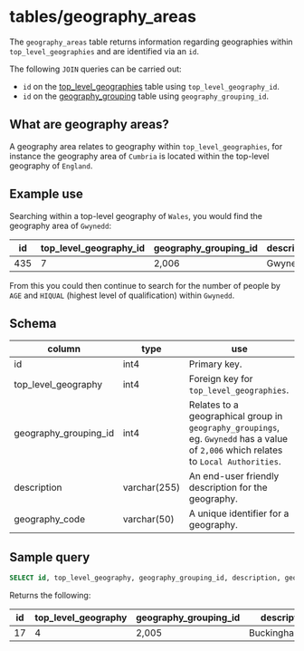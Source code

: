 # tables/geography_areas

The `geography_areas` table returns information regarding geographies within `top_level_geographies` and are identified via an `id`.

The following `JOIN` queries can be carried out:

- `id` on the [top_level_geographies](top_level_geographies.md) table using `top_level_geography_id`.
- `id` on the [geography_grouping](geography_grouping.md) table using `geography_grouping_id`.

## What are geography areas?

A geography area relates to geography within `top_level_geographies`, for instance the geography area of `Cumbria` is located within the top-level geography of `England`.

## Example use

Searching within a top-level geography of `Wales`, you would find the geography area of `Gwynedd`:

|id|top_level_geography_id|geography_grouping_id|description|geography_code|
|-|-|-|-|-|
|435|7|2,006|Gwynedd|W06000002|

From this you could then continue to search for the number of people by `AGE` and `HIQUAL` (highest level of qualification) within `Gwynedd`.

## Schema

|column|type|use|
|-|-|-|
|id|int4|Primary key.|
|top_level_geography|int4|Foreign key for `top_level_geographies`.|
|geography_grouping_id|int4|Relates to a geographical group in `geography_groupings`, eg. `Gwynedd` has a value of `2,006` which relates to `Local Authorities`.|
|description|varchar(255)|An end-user friendly description for the geography.|
|geography_code|varchar(50)|A unique identifier for a geography.|

## Sample query

```sql
SELECT id, top_level_geography, geography_grouping_id, description, geography_code FROM geography_areas WHERE id = 17;
```

Returns the following:

|id|top_level_geography|geography_grouping_id|description|geography_code|
|-|-|-|-|-|
|17|4|2,005|Buckinghamshire|E10000002|
